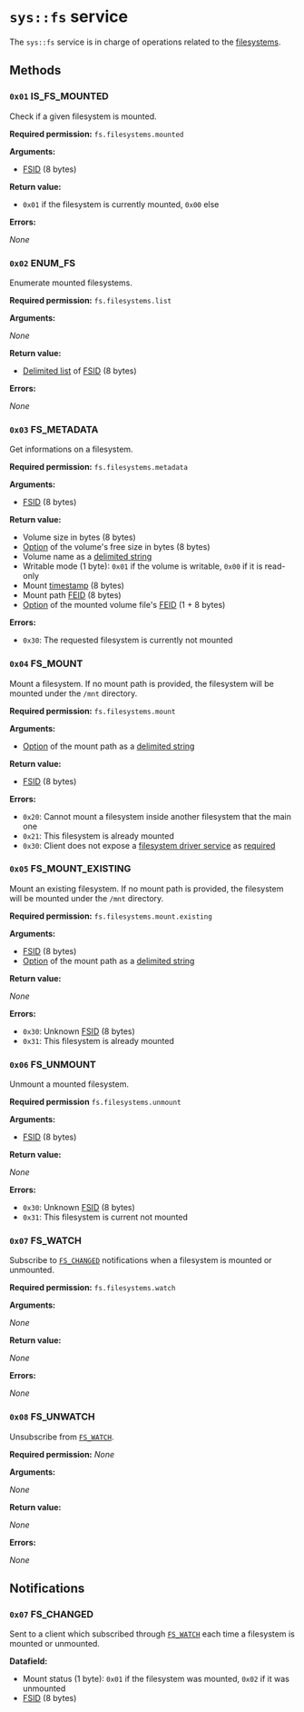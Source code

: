 # `sys::fs` service

The `sys::fs` service is in charge of operations related to the [filesystems](../../filesystem.md).

## Methods

### `0x01` IS_FS_MOUNTED

Check if a given filesystem is mounted.

**Required permission:** `fs.filesystems.mounted`

**Arguments:**

- [FSID](../../filesystem.md#filesystem-unique-identifier) (8 bytes)

**Return value:**

- `0x01` if the filesystem is currently mounted, `0x00` else

**Errors:**

_None_

### `0x02` ENUM_FS

Enumerate mounted filesystems.

**Required permission:** `fs.filesystems.list`

**Arguments:**

_None_

**Return value:**

- [Delimited list](../../kernel/data-structures.md#delimited-lists) of [FSID](../../filesystem.md#filesystem-unique-identifier) (8 bytes)

**Errors:**

_None_

### `0x03` FS_METADATA

Get informations on a filesystem.

**Required permission:** `fs.filesystems.metadata`

**Arguments:**

- [FSID](../../filesystem.md#filesystem-unique-identifier) (8 bytes)

**Return value:**

- Volume size in bytes (8 bytes)
- [Option](../../kernel/data-structures.md#options) of the volume's free size in bytes (8 bytes)
- Volume name as a [delimited string](../../kernel/data-structures.md#delimited-strings)
- Writable mode (1 byte): `0x01` if the volume is writable, `0x00` if it is read-only
- Mount [timestamp](../../kernel/data-structures.md#timestamps) (8 bytes)
- Mount path [FEID](../../filesystem.md#element-unique-identifier) (8 bytes)
- [Option](../../kernel/data-structures.md#options) of the mounted volume file's [FEID](../../filesystem.md#element-unique-identifier) (1 + 8 bytes)

**Errors:**

- `0x30`: The requested filesystem is currently not mounted

### `0x04` FS_MOUNT

Mount a filesystem. If no mount path is provided, the filesystem will be mounted under the `/mnt` directory.

**Required permission:** `fs.filesystems.mount`

**Arguments:**

- [Option](../../kernel/data-structures.md#options) of the mount path as a [delimited string](../../kernel/data-structures.md#delimited-strings)

**Return value:**

- [FSID](../../filesystem.md#filesystem-unique-identifier) (8 bytes)

**Errors:**

- `0x20`: Cannot mount a filesystem inside another filesystem that the main one
- `0x21`: This filesystem is already mounted
- `0x30`: Client does not expose a [filesystem driver service](../drivers/filesystem.md) as [required](hw.md#drivers)

### `0x05` FS_MOUNT_EXISTING

Mount an existing filesystem. If no mount path is provided, the filesystem will be mounted under the `/mnt` directory.

**Required permission:** `fs.filesystems.mount.existing`

**Arguments:**

- [FSID](../../filesystem.md#filesystem-unique-identifier) (8 bytes)
- [Option](../../kernel/data-structures.md#options) of the mount path as a [delimited string](../../kernel/data-structures.md#delimited-strings)

**Return value:**

_None_

**Errors:**

- `0x30`: Unknown [FSID](../../filesystem.md#filesystem-unique-identifier) (8 bytes)
- `0x31`: This filesystem is already mounted

### `0x06` FS_UNMOUNT

Unmount a mounted filesystem.

**Required permission** `fs.filesystems.unmount`

**Arguments:**

- [FSID](../../filesystem.md#filesystem-unique-identifier) (8 bytes)

**Return value:**

_None_

**Errors:**

- `0x30`: Unknown [FSID](../../filesystem.md#filesystem-unique-identifier) (8 bytes)
- `0x31`: This filesystem is current not mounted

### `0x07` FS_WATCH

Subscribe to [`FS_CHANGED`](#0x07-fs_changed) notifications when a filesystem is mounted or unmounted.

**Required permission:** `fs.filesystems.watch`

**Arguments:**

_None_

**Return value:**

_None_

**Errors:**

_None_

### `0x08` FS_UNWATCH

Unsubscribe from [`FS_WATCH`](#0x07-fs_watch).

**Required permission:** _None_

**Arguments:**

_None_

**Return value:**

_None_

**Errors:**

_None_

## Notifications

### `0x07` FS_CHANGED

Sent to a client which subscribed through [`FS_WATCH`](#0x07-fs_watch) each time a filesystem is mounted or unmounted.

**Datafield:**

- Mount status (1 byte): `0x01` if the filesystem was mounted, `0x02` if it was unmounted
- [FSID](../../filesystem.md#filesystem-unique-identifier) (8 bytes)
